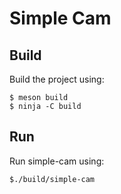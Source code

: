 # Simple Cam

## Build
Build the project using:
```
$ meson build
$ ninja -C build
```

## Run
Run simple-cam using:
```
$./build/simple-cam
```